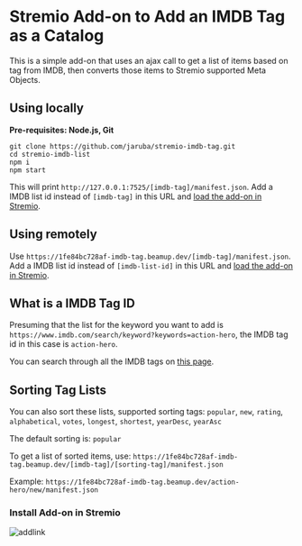 # Stremio Add-on to Add an IMDB Tag  as a Catalog

This is a simple add-on that uses an ajax call to get a list of items based on tag from IMDB, then converts those items to Stremio supported Meta Objects.


## Using locally

**Pre-requisites: Node.js, Git**

```
git clone https://github.com/jaruba/stremio-imdb-tag.git
cd stremio-imdb-list
npm i
npm start
```

This will print `http://127.0.0.1:7525/[imdb-tag]/manifest.json`. Add a IMDB list id instead of `[imdb-tag]` in this URL and [load the add-on in Stremio](https://github.com/jaruba/stremio-imdb-tag#6-install-add-on-in-stremio).


## Using remotely

Use `https://1fe84bc728af-imdb-tag.beamup.dev/[imdb-tag]/manifest.json`. Add a IMDB list id instead of `[imdb-list-id]` in this URL and [load the add-on in Stremio](https://github.com/jaruba/stremio-imdb-tag#install-add-on-in-stremio).


## What is a IMDB Tag ID

Presuming that the list for the keyword you want to add is `https://www.imdb.com/search/keyword?keywords=action-hero`, the IMDB tag id in this case is `action-hero`.

You can search through all the IMDB tags on [this page](https://imdb.to/2H0PGVs).


## Sorting Tag Lists

You can also sort these lists, supported sorting tags: `popular`, `new`, `rating`, `alphabetical`, `votes`, `longest`, `shortest`, `yearDesc`, `yearAsc`

The default sorting is: `popular`

To get a list of sorted items, use: `https://1fe84bc728af-imdb-tag.beamup.dev/[imdb-tag]/[sorting-tag]/manifest.json`

Example: `https://1fe84bc728af-imdb-tag.beamup.dev/action-hero/new/manifest.json`


### Install Add-on in Stremio

![addlink](https://user-images.githubusercontent.com/1777923/43146711-65a33ccc-8f6a-11e8-978e-4c69640e63e3.png)

